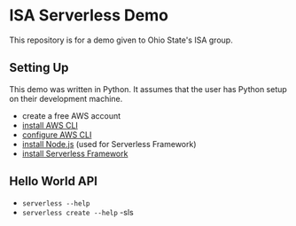 # ISA Serverless Demo

This repository is for a demo given to Ohio State's ISA group.

## Setting Up

This demo was written in Python. It assumes that the user has Python setup on their development machine.

- create a free AWS account
- [install AWS CLI](https://docs.aws.amazon.com/cli/latest/userguide/cli-chap-install.html)
- [configure AWS CLI](https://docs.aws.amazon.com/cli/latest/userguide/cli-chap-configure.html)
- [install Node.js](https://nodejs.org/en/download/) (used for Serverless Framework)
- [install Serverless Framework](https://www.serverless.com/framework/docs/providers/aws/guide/installation/)

## Hello World API

- `serverless --help`
- `serverless create --help`
  -sls
